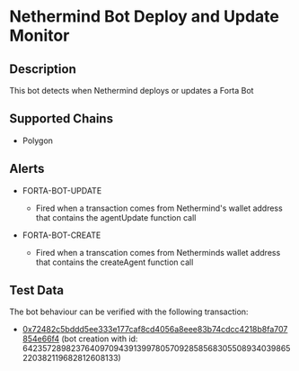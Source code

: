 # Nethermind Bot Deploy and Update Monitor

## Description

This bot detects when Nethermind deploys or updates a Forta Bot

## Supported Chains

- Polygon

## Alerts

- FORTA-BOT-UPDATE
  - Fired when a transaction comes from Nethermind's wallet address that contains the agentUpdate function call

- FORTA-BOT-CREATE
  - Fired when a transcation comes from Netherminds wallet address that contains the createAgent function call

## Test Data

The bot behaviour can be verified with the following transaction:

- [0x72482c5bddd5ee333e177caf8cd4056a8eee83b74cdcc4218b8fa707854e66f4](https://polygonscan.com/tx/0x72482c5bddd5ee333e177caf8cd4056a8eee83b74cdcc4218b8fa707854e66f4) (bot creation with id: 64235728982376409709439139978057092858568305508934039865220382119682812608133)

